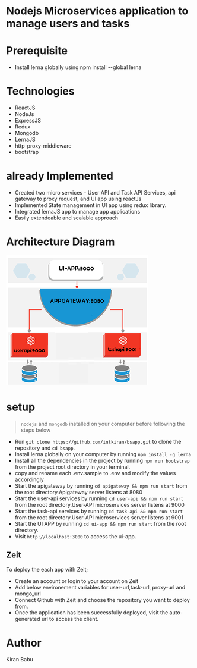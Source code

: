 # Nodejs Microservices application to manage users and tasks




# Prerequisite

- Install lerna globally using npm install --global lerna

# Technologies

- ReactJS
- NodeJs
- ExpressJS
- Redux
- Mongodb
- LernaJS
- http-proxy-middleware
- bootstrap

# already Implemented

- Created two micro services -  User API and Task API Services, api gateway to proxy request, and UI app using reactJs
- Implemented State management in UI app using redux library.
- Integrated lernaJS app to manage app applications
- Easily extendeable and scalable approach

# Architecture Diagram

![](docs/micrservices.png)

# setup
>  `nodejs` and `mongodb` installed on your computer before following the steps below

- Run `git clone https://github.com/intkiran/bsapp.git` to clone the repository and `cd bsapp`.
- Install lerna globally on your computer by running `npm install -g lerna`
- Install all the dependencies in the project by running `npm run bootstrap` from the project root directory in your terminal.
- copy and rename each .env.sample to .env and modify the values accordingly
- Start the apigateway by running `cd apigateway && npm run start` from the root directory.Apigateway server listens at 8080
- Start the user-api services by running `cd user-api && npm run start` from the root directory.User-API microservices server listens at 9000 
- Start the task-api services by running `cd task-api && npm run start` from the root directory.User-API microservices server listens at 9001 
- Start the UI APP by running `cd ui-app && npm run start` from the root directory.
- Visit `http://localhost:3000` to access the ui-app.



## Zeit


To deploy the each app with Zeit;
- Create an account or login to your account on Zeit
- Add below environement variables  for user-url,task-url, proxy-url and mongo_url
- Connect Github with Zeit and choose the repository you want to deploy from.
- Once the application has been successfully deployed, visit the auto-generated url to access the client.


# Author
Kiran Babu
